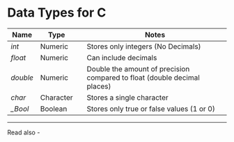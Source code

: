 # Data Types for C

| Name     | Type      |     | Notes                                                                    |
| -------- | --------- | --- | ------------------------------------------------------------------------ |
| *int*    | Numeric   |     | Stores only integers (No Decimals)                                       |
| *float*  | Numeric   |     | Can include decimals                                                     |
| *double* | Numeric   |     | Double the amount of precision compared to float (double decimal places) |
| *char*   | Character |     | Stores a single character                                                |
| *_Bool*  | Boolean   |     | Stores only true or false values (1 or 0)                                |








---
Read also - 